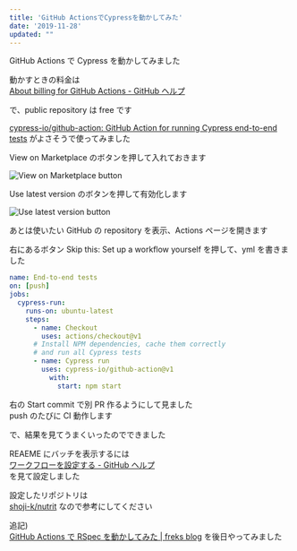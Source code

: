 ```yaml
---
title: 'GitHub ActionsでCypressを動かしてみた'
date: '2019-11-28'
updated: ""
---
```


GitHub Actions で Cypress を動かしてみました

動かすときの料金は  
[About billing for GitHub Actions \- GitHub ヘルプ](https://help.github.com/ja/github/setting-up-and-managing-billing-and-payments-on-github/about-billing-for-github-actions)

で、public repository は free です

[cypress\-io/github\-action: GitHub Action for running Cypress end\-to\-end tests](https://github.com/cypress-io/github-action) がよさそうで使ってみました

View on Marketplace のボタンを押して入れておきます

![View on Marketplace button](/github-action-cypress/cypress_actions_1.webp)

Use latest version のボタンを押して有効化します

![Use latest version button](/github-action-cypress/cypress_actions_2.webp)

あとは使いたい GitHub の repository を表示、Actions ページを開きます

右にあるボタン Skip this: Set up a workflow yourself を押して、yml を書きました

```yml
name: End-to-end tests
on: [push]
jobs:
  cypress-run:
    runs-on: ubuntu-latest
    steps:
      - name: Checkout
        uses: actions/checkout@v1
      # Install NPM dependencies, cache them correctly
      # and run all Cypress tests
      - name: Cypress run
        uses: cypress-io/github-action@v1
          with:
            start: npm start
```

右の Start commit で別 PR 作るようにして見ました  
push のたびに CI 動作します

で、結果を見てうまくいったのでできました

REAEME にバッチを表示するには  
[ワークフローを設定する \- GitHub ヘルプ](https://help.github.com/ja/actions/automating-your-workflow-with-github-actions/configuring-a-workflow#adding-a-workflow-status-badge-to-your-repository)  
を見て設定しました

設定したリポジトリは  
[shoji\-k/nutrit](https://github.com/shoji-k/nutrit/tree/dd8cc67f94fac432b985eca63cad3f9d3be84357)
なので参考にしてください

追記)  
[GitHub Actions で RSpec を動かしてみた \| freks blog](https://blog.freks.jp/github-action-rspec/) を後日やってみました


